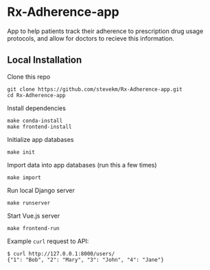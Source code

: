 # Rx-Adherence-app

App to help patients track their adherence to prescription drug usage protocols, and allow for doctors to recieve this information.

## Local Installation

Clone this repo

```
git clone https://github.com/stevekm/Rx-Adherence-app.git
cd Rx-Adherence-app
```

Install dependencies

```
make conda-install
make frontend-install
```

Initialize app databases

```
make init
```

Import data into app databases (run this a few times)

```
make import
```

Run local Django server

```
make runserver
```

Start Vue.js server

```
make frontend-run
```

Example `curl` request to API:

```
$ curl http://127.0.0.1:8000/users/
{"1": "Bob", "2": "Mary", "3": "John", "4": "Jane"}
```

